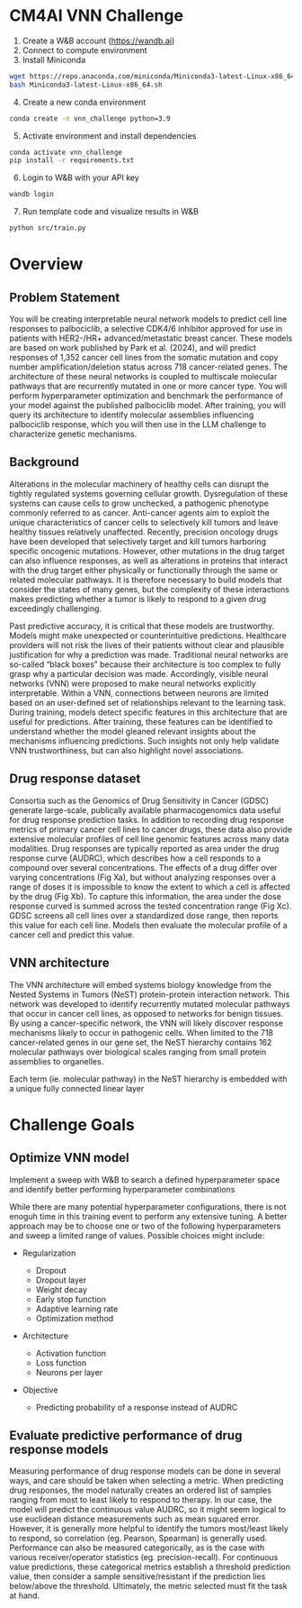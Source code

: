 # CM4AI VNN Challenge
1. Create a W&B account (https://wandb.ai)
2. Connect to compute environment
3. Install Miniconda
```bash
wget https://repo.anaconda.com/miniconda/Miniconda3-latest-Linux-x86_64.sh
bash Miniconda3-latest-Linux-x86_64.sh
```
4. Create a new conda environment
```bash
conda create -n vnn_challenge python=3.9
```
5. Activate environment and install dependencies
```bash
conda activate vnn_challenge
pip install -r requirements.txt
```
6. Login to W&B with your API key
```bash
wandb login
```
7. Run template code and visualize results in W&B
```bash
python src/train.py
```

# Overview
## Problem Statement
You will be creating interpretable neural network models to predict cell line responses to palbociclib, a selective CDK4/6 inhibitor approved for use in patients with HER2-/HR+ advanced/metastatic breast cancer. These models are based on work published by Park et al. (2024), and will predict responses of 1,352 cancer cell lines from the somatic mutation and copy number amplification/deletion status across 718 cancer-related genes. The architecture of these neural networks is coupled to multiscale molecular pathways that are recurrently mutated in one or more cancer type. You will perform hyperparameter optimization and benchmark the performance of your model against the published palbociclib model. After training, you will query its architecture to identify molecular assemblies influencing palbociclib response, which you will then use in the LLM challenge to characterize genetic mechanisms. 

## Background
Alterations in the molecular machinery of healthy cells can disrupt the tightly regulated systems governing cellular growth. Dysregulation of these systems can cause cells to grow unchecked, a pathogenic phenotype commonly referred to as cancer. Anti-cancer agents aim to exploit the unique characteristics of cancer cells to selectively kill tumors and leave healthy tissues relatively unaffected. Recently, precision oncology drugs have been developed that selectively target and kill tumors harboring specific oncogenic mutations. However, other mutations in the drug target can also influence responses, as well as alterations in proteins that interact with the drug target either physically or functionally through the same or related molecular pathways. It is therefore necessary to build models that consider the states of many genes, but the complexity of these interactions makes predicting whether a tumor is likely to respond to a given drug exceedingly challenging. 

Past predictive accuracy, it is critical that these models are trustworthy. Models might make unexpected or counterintuitive predictions. Healthcare providers will not risk the lives of their patients without clear and plausible justification for why a prediction was made. Traditional neural networks are so-called “black boxes” because their architecture is too complex to fully grasp why a particular decision was made. Accordingly, visible neural networks (VNN) were proposed to make neural networks explicitly interpretable. Within a VNN, connections between neurons are limited based on an user-defined set of relationships relevant to the learning task. During training, models detect specific features in this architecture that are useful for predictions. After training, these features can be identified to understand whether the model gleaned relevant insights about the mechanisms influencing predictions. Such insights not only help validate VNN trustworthiness, but can also highlight novel associations.

## Drug response dataset
Consortia such as the Genomics of Drug Sensitivity in Cancer (GDSC) generate large-scale, publically available pharmacogenomics data useful for drug response prediction tasks. In addition to recording drug response metrics of primary cancer cell lines to cancer drugs, these data also provide extensive molecular profiles of cell line genomic features across many data modalities. Drug responses are typically reported as area under the drug response curve (AUDRC), which describes how a cell responds to a compound over several concentrations. The effects of a drug differ over varying concentrations (Fig Xa), but without analyzing responses over a range of doses it is impossible to know the extent to which a cell is affected by the drug (Fig Xb). To capture this information, the area under the dose response curved is summed across the tested concentration range (Fig Xc). GDSC screens all cell lines over a standardized dose range, then reports this value for each cell line. Models then evaluate the molecular profile of a cancer cell and predict this value.

## VNN architecture
The VNN architecture will embed systems biology knowledge from the Nested Systems in Tumors (NeST) protein-protein interaction network. This network was developed to identify recurrently mutated molecular pathways that occur in cancer cell lines, as opposed to networks for benign tissues. By using a cancer-specific network, the VNN will likely discover response mechanisms likely to occur in pathogenic cells. When limited to the 718 cancer-related genes in our gene set, the NeST hierarchy contains 162 molecular pathways over biological scales ranging from small protein assemblies to organelles. 

Each term (ie. molecular pathway) in the NeST hierarchy is embedded with a unique fully connected linear layer 

# Challenge Goals

## Optimize VNN model
Implement a sweep with W&B to search a defined hyperparameter space and identify better performing hyperparameter combinations

While there are many potential hyperparameter configurations, there is not enoguh time in this training event to perform any extensive tuning. A better approach may be to choose one or two of the following hyperparameters and sweep a limited range of values. Possible choices might include:

* Regularization
  * Dropout
  * Dropout layer
  * Weight decay
  * Early stop function
  * Adaptive learning rate
  * Optimization method

* Architecture
  * Activation function
  * Loss function
  * Neurons per layer

* Objective
  * Predicting probability of a response instead of AUDRC

## Evaluate predictive performance of drug response models
Measuring performance of drug response models can be done in several ways, and care should be taken when selecting a metric. When predicting drug responses, the model naturally creates an ordered list of samples ranging from most to least likely to respond to therapy. In our case, the model will predict the continuous value AUDRC, so it might seem logical to use euclidean distance measurements such as mean squared error. However, it is generally more helpful to identify the tumors most/least likely to respond, so correlation (eg. Pearson, Spearman) is generally used. Performance can also be measured categorically, as is the case with various receiver/operator statistics (eg. precision-recall). For continuous value predictions, these categorical metrics establish a threshold prediction value, then consider a sample sensitive/resistant if the prediction lies below/above the threshold. Ultimately, the metric selected must fit the task at hand. 
